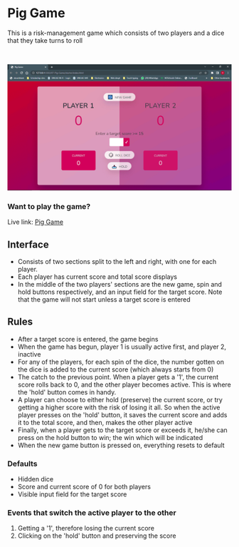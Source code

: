# Pig Game

This is a risk-management game which consists of two players and a dice that they take turns to roll

<br>

![Screenshot (803)](interface.png)


### Want to play the game?
Live link: <a href="https://jasmondworks-pig-game.netlify.app/" target="_blank">Pig Game</a>


## Interface

* Consists of two sections split to the left and right, with one for each player.
* Each player has current score and total score displays
* In the middle of the two players' sections are the new game, spin and hold buttons respectively, and an input field for the target score. Note that the game will not start unless a target score is entered

## Rules

* After a target score is entered, the game begins
* When the game has begun, player 1 is usually active first, and player 2, inactive
* For any of the players, for each spin of the dice, the number gotten on the dice is added to the current score (which always starts from 0)
* The catch to the previous point. When a player gets a '1', the current score rolls back to 0, and the other player becomes active. This is where the 'hold' button comes in handy. 
* A player can choose to either hold (preserve) the current score, or try getting a higher score with the risk of losing it all. So when the active player presses on the 'hold' button, it saves the current score and adds it to the total score, and then, makes the other player active
* Finally, when a player gets to the target score or exceeds it, he/she can press on the hold button to win; the win which will be indicated
* When the new game button is pressed on, everything resets to default

### Defaults

* Hidden dice
* Score and current score of 0 for both players
* Visible input field for the target score

### Events that switch the active player to the other

1. Getting a '1', therefore losing the current score
2. Clicking on the 'hold' button and preserving the score







